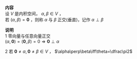 **内容**    
设 $V$ 是内积空间， $\alpha,\beta\in V$ ，    
若 $(\alpha,\beta)=\mathbf0$ ，则称 $\alpha$ 与 $\beta$ 正交(垂直)，记作 $\alpha\perp\beta$     
    
**说明**    
1 零向量与任意向量正交    
 $(\alpha,\mathbf0)=(\mathbf0,\beta)=0\Rightarrow\mathbf0\perp\alpha$     
    
2 若 $\mathbf0\neq\alpha,\mathbf0\neq\beta\in V$ ， $\alpha\perp\beta\iff\theta=\dfrac\pi2$     
